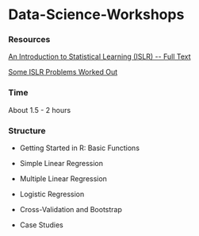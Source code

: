 # Data-Science-Workshops

### Resources

<a href="https://www-bcf.usc.edu/~gareth/ISL/">An Introduction to Statistical Learning (ISLR) -- Full Text</a>

<a href="https://github.com/diramputri/Intro-To-Statistical-Learning">Some ISLR Problems Worked Out</a>

### Time

About 1.5 - 2 hours

### Structure

* Getting Started in R: Basic Functions

* Simple Linear Regression

* Multiple Linear Regression

* Logistic Regression

* Cross-Validation and Bootstrap

* Case Studies

